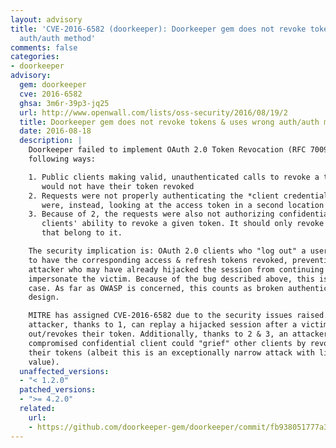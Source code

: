 ```yaml
---
layout: advisory
title: 'CVE-2016-6582 (doorkeeper): Doorkeeper gem does not revoke tokens & uses wrong
  auth/auth method'
comments: false
categories:
- doorkeeper
advisory:
  gem: doorkeeper
  cve: 2016-6582
  ghsa: 3m6r-39p3-jq25
  url: http://www.openwall.com/lists/oss-security/2016/08/19/2
  title: Doorkeeper gem does not revoke tokens & uses wrong auth/auth method
  date: 2016-08-18
  description: |
    Doorkeeper failed to implement OAuth 2.0 Token Revocation (RFC 7009) in the
    following ways:

    1. Public clients making valid, unauthenticated calls to revoke a token
       would not have their token revoked
    2. Requests were not properly authenticating the *client credentials* but
       were, instead, looking at the access token in a second location
    3. Because of 2, the requests were also not authorizing confidential
       clients' ability to revoke a given token. It should only revoke tokens
       that belong to it.

    The security implication is: OAuth 2.0 clients who "log out" a user expect
    to have the corresponding access & refresh tokens revoked, preventing an
    attacker who may have already hijacked the session from continuing to
    impersonate the victim. Because of the bug described above, this is not the
    case. As far as OWASP is concerned, this counts as broken authentication
    design.

    MITRE has assigned CVE-2016-6582 due to the security issues raised. An
    attacker, thanks to 1, can replay a hijacked session after a victim logs
    out/revokes their token. Additionally, thanks to 2 & 3, an attacker via a
    compromised confidential client could "grief" other clients by revoking
    their tokens (albeit this is an exceptionally narrow attack with little
    value).
  unaffected_versions:
  - "< 1.2.0"
  patched_versions:
  - ">= 4.2.0"
  related:
    url:
    - https://github.com/doorkeeper-gem/doorkeeper/commit/fb938051777a3c9cb071e96fc66458f8f615bd53
---
```

